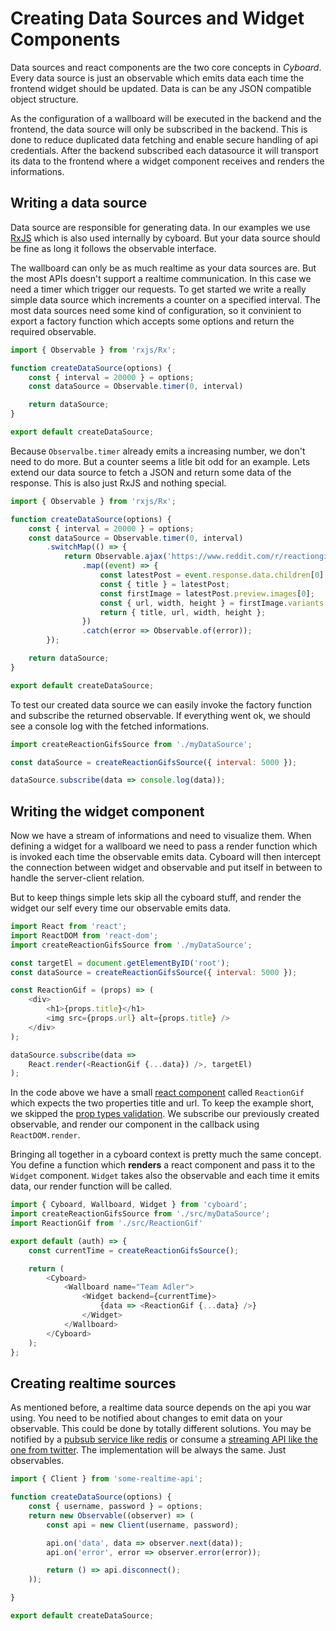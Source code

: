Creating Data Sources and Widget Components
===========================================

Data sources and react components are the two core concepts in *Cyboard*. Every data source is just an observable which emits data each time the frontend widget should be updated. Data is can be any JSON compatible object structure.

As the configuration of a wallboard will be executed in the backend and the frontend, the data source will only be subscribed in the backend. This is done to reduce duplicated data fetching and enable secure handling of api credentials. After the backend subscribed each datasource it will transport its data to the frontend where a widget component receives and renders the informations.

Writing a data source
---------------------
Data source are responsible for generating data. In our examples we use [RxJS][1] which is also used internally by cyboard. But your data source should be fine as long it follows the observable interface.

The wallboard can only be as much realtime as your data sources are. But the most APIs doesn't support a realtime communication. In this case we need a timer  which trigger our requests. To get started we write a really simple data source which increments a counter on a specified interval. The most data sources need some kind of configuration, so it convinient to export a factory function which accepts some options and return the required observable.

```javascript
import { Observable } from 'rxjs/Rx';

function createDataSource(options) {
    const { interval = 20000 } = options;
    const dataSource = Observable.timer(0, interval)

    return dataSource;
}

export default createDataSource;
```

Because `Observalbe.timer` already emits a increasing number, we don't need to do more. But a counter seems a litle bit odd for an example. Lets extend our data source to fetch a JSON and return some data of the response. This is also just RxJS and nothing special.

```javascript
import { Observable } from 'rxjs/Rx';

function createDataSource(options) {
    const { interval = 20000 } = options;
    const dataSource = Observable.timer(0, interval)
        .switchMap(() => {
            return Observable.ajax('https://www.reddit.com/r/reactiongifs.json')
                .map((event) => {
                    const latestPost = event.response.data.children[0].data;
                    const { title } = latestPost;
                    const firstImage = latestPost.preview.images[0];
                    const { url, width, height } = firstImage.variants.gif.source;
                    return { title, url, width, height };
                })
                .catch(error => Observable.of(error));
        });

    return dataSource;
}

export default createDataSource;
```

To test our created data source we can easily invoke the factory function and subscribe the returned observable. If everything went ok, we should see a console log with the fetched informations.

```javascript
import createReactionGifsSource from './myDataSource';

const dataSource = createReactionGifsSource({ interval: 5000 });

dataSource.subscribe(data => console.log(data));
```

Writing the widget component
----------------------------

Now we have a stream of informations and need to visualize them. When defining a widget for a wallboard we need to pass a render function which is invoked each time the observable emits data. Cyboard will then intercept the connection between widget and observable and put itself in between to handle the server-client relation.

But to keep things simple lets skip all the cyboard stuff, and render the widget our self every time our observable emits data.

```javascript
import React from 'react';
import ReactDOM from 'react-dom';
import createReactionGifsSource from './myDataSource';

const targetEl = document.getElementByID('root');
const dataSource = createReactionGifsSource({ interval: 5000 });

const ReactionGif = (props) => (
    <div>
        <h1>{props.title}</h1>
        <img src={props.url} alt={props.title} />
    </div>
);

dataSource.subscribe(data =>
    React.render(<ReactionGif {...data}) />, targetEl)
);
```

In the code above we have a small [react component][4] called `ReactionGif` which expects the two properties title and url. To keep the example short, we skipped the [prop types validation][5]. We subscribe our previously created observable, and render our component in the callback using `ReactDOM.render`.

Bringing all together in a cyboard context is pretty much the same concept. You define a function which **renders** a react component and pass it to the `Widget` component. `Widget` takes also the observable and each time it emits data, our render function will be called.

```javascript
import { Cyboard, Wallboard, Widget } from 'cyboard';
import createReactionGifsSource from './src/myDataSource';
import ReactionGif from './src/ReactionGif'

export default (auth) => {
    const currentTime = createReactionGifsSource();

    return (
        <Cyboard>
            <Wallboard name="Team Adler">
                <Widget backend={currentTime}>
                    {data => <ReactionGif {...data} />}
                </Widget>
            </Wallboard>
        </Cyboard>
    );
};
```

Creating realtime sources
-------------------------
As mentioned before, a realtime data source depends on the api you war using. You need to be notified about changes to emit data on your observable. This could be done by totally different solutions. You may be notified by a [pubsub service like redis][2] or consume a [streaming API like the one from twitter][3]. The implementation will be always the same. Just observables.

```javascript
import { Client } from 'some-realtime-api';

function createDataSource(options) {
    const { username, password } = options;
    return new Observable((observer) => (
        const api = new Client(username, password);

        api.on('data', data => observer.next(data));
        api.on('error', error => observer.error(error));

        return () => api.disconnect();
    ));

}

export default createDataSource;
```

[1]: http://reactivex.io/rxjs/
[2]: https://redis.io/topics/pubsub
[3]: https://dev.twitter.com/streaming/overview
[4]: https://facebook.github.io/react/docs/react-component.html
[5]: https://facebook.github.io/react/docs/typechecking-with-proptypes.html
